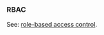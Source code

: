 ### RBAC

<p class="c8"><span>See: </span><span class="c2"><a class="c3" href="#h.isj9yeecvwmw">role-based access control</a></span><span class="c0">.</span></p>